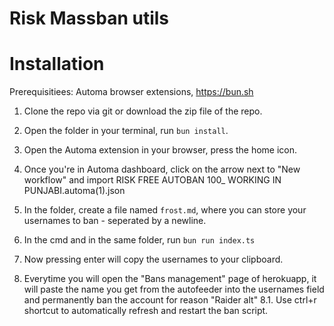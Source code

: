 # Risk Massban utils

# Installation
Prerequisitiees: Automa browser extensions, https://bun.sh
1. Clone the repo via git or download the zip file of the repo.
2. Open the folder in your terminal, run `bun install`.
3. Open the Automa extension in your browser, press the home icon.
4. Once you're in Automa dashboard, click on the arrow next to "New workflow" and import RISK FREE AUTOBAN 100_ WORKING IN PUNJABI.automa(1).json
5. In the folder, create a file named `frost.md`, where you can store your usernames to ban - seperated by a newline.
6. In the cmd and in the same folder, run `bun run index.ts`
7. Now pressing enter will copy the usernames to your clipboard.

8. Everytime you will open the "Bans management" page of herokuapp, it will paste the name you get from the autofeeder into the usernames field and permanently ban the account for reason "Raider alt"
8.1. Use ctrl+r shortcut to automatically refresh and restart the ban script. 
